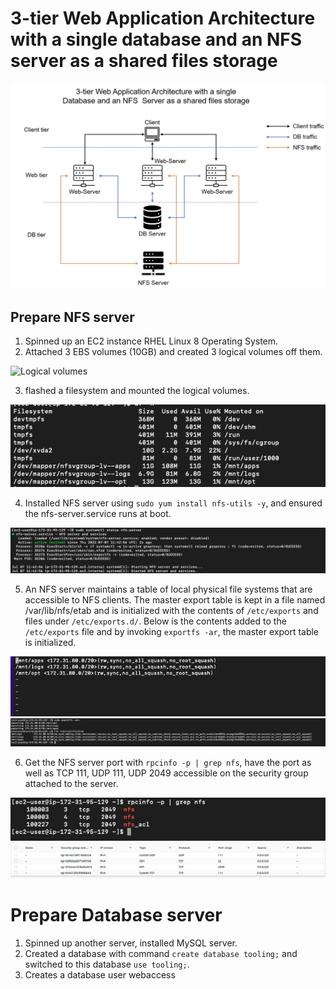 # 3-tier Web Application Architecture with a single database and an NFS server as a shared files storage

![ Architecture ](https://github.com/klemzi/3-tierWithNFS/blob/main/Images/architecture.png)

## Prepare NFS server
1. Spinned up an EC2 instance RHEL Linux 8 Operating System.
2. Attached 3 EBS volumes (10GB) and created 3 logical volumes off them.
<img width="678" alt="Logical volumes" src="https://user-images.githubusercontent.com/16520677/178125648-ee601e62-68ba-4c1f-ad9f-b1c448240e5c.png">

3. flashed a filesystem and mounted the logical volumes.

![ Mounted ](https://github.com/klemzi/3-tierWithNFS/blob/main/Images/Mounted.png)

4. Installed NFS server using `sudo yum install nfs-utils -y`, and ensured the nfs-server.service runs at boot.

 ![ nfs server running ](https://github.com/klemzi/3-tierWithNFS/blob/main/Images/nfs-server-running.png)
 
5. An NFS server maintains a table of local physical file systems that are accessible to NFS clients. The master export table is kept in a file named /var/lib/nfs/etab and is initialized with the contents of `/etc/exports` and files under `/etc/exports.d/`. Below is the contents added to the `/etc/exports` file and by invoking `exportfs -ar`, the master export table is initialized.

 ![ exports file ](https://github.com/klemzi/3-tierWithNFS/blob/main/Images/exportsfile.png)
 ![ master table ](https://github.com/klemzi/3-tierWithNFS/blob/main/Images/mastertable.png)
 
6. Get the NFS server port with `rpcinfo -p | grep nfs`, have the port as well as TCP 111, UDP 111, UDP 2049 accessible on the security group attached to the server.

 ![ ports ](https://github.com/klemzi/3-tierWithNFS/blob/main/Images/getports.png)
 ![ updated SG ](https://github.com/klemzi/3-tierWithNFS/blob/main/Images/securityGroups.png)

# Prepare Database server
1. Spinned up another server, installed MySQL server.
2. Created a database with command `create database tooling;` and switched to this database `use tooling;`.
3. Creates a database user webaccess
  
